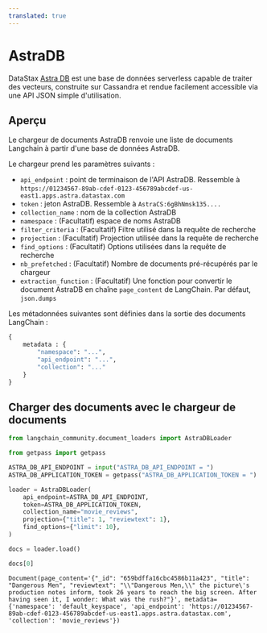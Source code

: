 ```yaml
---
translated: true
---
```


# AstraDB

DataStax [Astra DB](https://docs.datastax.com/en/astra/home/astra.html) est une base de données serverless capable de traiter des vecteurs, construite sur Cassandra et rendue facilement accessible via une API JSON simple d'utilisation.

## Aperçu

Le chargeur de documents AstraDB renvoie une liste de documents Langchain à partir d'une base de données AstraDB.

Le chargeur prend les paramètres suivants :

* `api_endpoint` : point de terminaison de l'API AstraDB. Ressemble à `https://01234567-89ab-cdef-0123-456789abcdef-us-east1.apps.astra.datastax.com`
* `token` : jeton AstraDB. Ressemble à `AstraCS:6gBhNmsk135....`
* `collection_name` : nom de la collection AstraDB
* `namespace` : (Facultatif) espace de noms AstraDB
* `filter_criteria` : (Facultatif) Filtre utilisé dans la requête de recherche
* `projection` : (Facultatif) Projection utilisée dans la requête de recherche
* `find_options` : (Facultatif) Options utilisées dans la requête de recherche
* `nb_prefetched` : (Facultatif) Nombre de documents pré-récupérés par le chargeur
* `extraction_function` : (Facultatif) Une fonction pour convertir le document AstraDB en chaîne `page_content` de LangChain. Par défaut, `json.dumps`

Les métadonnées suivantes sont définies dans la sortie des documents LangChain :

```python
{
    metadata : {
        "namespace": "...",
        "api_endpoint": "...",
        "collection": "..."
    }
}
```

## Charger des documents avec le chargeur de documents

```python
from langchain_community.document_loaders import AstraDBLoader
```

```python
from getpass import getpass

ASTRA_DB_API_ENDPOINT = input("ASTRA_DB_API_ENDPOINT = ")
ASTRA_DB_APPLICATION_TOKEN = getpass("ASTRA_DB_APPLICATION_TOKEN = ")
```

```python
loader = AstraDBLoader(
    api_endpoint=ASTRA_DB_API_ENDPOINT,
    token=ASTRA_DB_APPLICATION_TOKEN,
    collection_name="movie_reviews",
    projection={"title": 1, "reviewtext": 1},
    find_options={"limit": 10},
)
```

```python
docs = loader.load()
```

```python
docs[0]
```

```output
Document(page_content='{"_id": "659bdffa16cbc4586b11a423", "title": "Dangerous Men", "reviewtext": "\\"Dangerous Men,\\" the picture\'s production notes inform, took 26 years to reach the big screen. After having seen it, I wonder: What was the rush?"}', metadata={'namespace': 'default_keyspace', 'api_endpoint': 'https://01234567-89ab-cdef-0123-456789abcdef-us-east1.apps.astra.datastax.com', 'collection': 'movie_reviews'})
```
